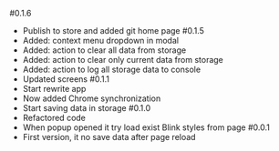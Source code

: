#0.1.6
  * Publish to store and added git home page
#0.1.5
  * Added: context menu dropdown in modal
  * Added: action to clear all data from storage
  * Added: action to clear only current data from storage
  * Added: action to log all storage data to console
  * Updated screens
#0.1.1
  * Start rewrite app
  * Now added Chrome synchronization
  * Start saving data in storage
#0.1.0
  * Refactored code
  * When popup opened it try load exist Blink styles from page
#0.0.1
  * First version, it no save data after page reload